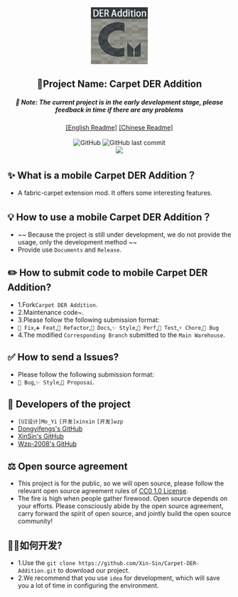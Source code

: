 <div align="center"><img alt="Logo" height="128" src="./src/main/resources/assets/carpet-der-addition/icon.png" width="128"/></div>

<h2 align="center">🌟Project Name: Carpet DER Addition</h2>
<h5 align="center">🚧 Note: The current project is in the early development stage, please feedback in time if there are any problems</h5>

<div align="center">
    <a href="./README.md">[English Readme]</a>
    <a href="./README.zh_CN.md">[Chinese Readme]</a>
</div>

<br>

<div align="center">
    <img alt="GitHub" src="https://img.shields.io/github/license/xin-sin/Carpet-DER-Addition?style=for-the-badge">
    <img alt="GitHub last commit" src="https://img.shields.io/github/last-commit/xin-sin/Carpet-DER-Addition/1.18?style=for-the-badge">
</div>

<div align="center">
    <img src="https://img.shields.io/badge/Java-v.17.x.x-green">
</div>

## ✨ What is a mobile Carpet DER Addition？
- A fabric-carpet extension mod. It offers some interesting features.

## 💡️ How to use a mobile Carpet DER Addition？
- ~~ Because the project is still under development, we do not provide the usage, only the development method ~~
- Provide use `Documents` and `Release`.

## ✏️ How to submit code to mobile Carpet DER Addition?
- 1.Fork`Carpet DER Addition`.
- 2.Maintenance code~.
- 3.Please follow the following submission format:
- `🚧 Fix`,`➕ Feat`,`🔨 Refactor`,`📝 Docs`,`✨ Style`,`🍱 Perf`,`🔧 Test`,`⚡️ Chore`,`🐛 Bug`
- 4.The modified `Corresponding Branch` submitted to the `Main Warehouse`.

## ✅ How to send a Issues?
- Please follow the following submission format:
- `🐛 Bug`,`✨ Style`,`🎨 Proposai`.

## 👥 Developers of the project
- `[UI设计]Mo_Yi`  `[开发]xinxin`  `[开发]wzp`
- [Dongyifengs's GitHub](https://github.com/Dongyifengs)
- [XinSin's GitHub](https://github.com/xin-sin)
- [Wzp-2008's GitHub](https://github.com/Wzp-2008)

## ⚖️ Open source agreement
- This project is for the public, so we will open source, please follow the relevant open source agreement rules of [CC0 1.0 License](https://github.com/XinSin-top/Carpet-DER-Addition/LICENSE).
- The fire is high when people gather firewood. Open source depends on your efforts. Please consciously abide by the open source agreement, carry forward the spirit of open source, and jointly build the open source community!

## 🧑‍💻如何开发?
- 1.Use the `git clone https://github.com/Xin-Sin/Carpet-DER-Addition.git` to download our project.
- 2.We recommend that you use `idea` for development, which will save you a lot of time in configuring the environment.